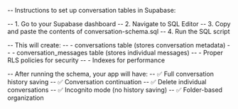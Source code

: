 -- Instructions to set up conversation tables in Supabase:

-- 1. Go to your Supabase dashboard
-- 2. Navigate to SQL Editor
-- 3. Copy and paste the contents of conversation-schema.sql
-- 4. Run the SQL script

-- This will create:
-- - conversations table (stores conversation metadata)
-- - conversation_messages table (stores individual messages)
-- - Proper RLS policies for security
-- - Indexes for performance

-- After running the schema, your app will have:
-- ✅ Full conversation history saving
-- ✅ Conversation continuation
-- ✅ Delete individual conversations
-- ✅ Incognito mode (no history saving)
-- ✅ Folder-based organization





